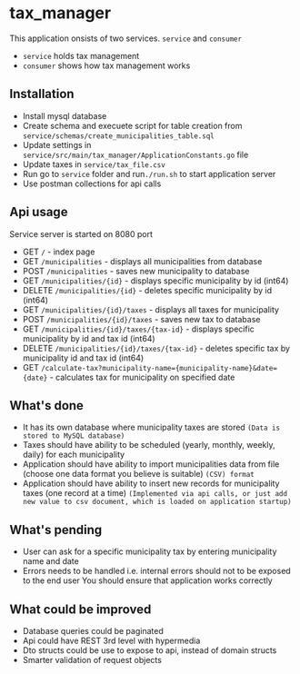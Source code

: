 # tax_manager
This application onsists of two services. `service` and `consumer`
* `service` holds tax management
* `consumer` shows how tax management works

## Installation

* Install mysql database
* Create schema and execuete script for table creation from `service/schemas/create_municipalities_table.sql`
* Update settings in `service/src/main/tax_manager/ApplicationConstants.go` file
* Update taxes in `service/tax_file.csv`
* Run go to `service` folder and run`./run.sh` to start application server
* Use postman collections for api calls

## Api usage
Service server is started on 8080 port

* GET `/` - index page
* GET `/municipalities` - displays all municipalities from database
* POST `/municipalities` - saves new municipality to database
* GET `/municipalities/{id}` - displays specific municipality by id (int64)
* DELETE `/municipalities/{id}` - deletes specific municipality by id (int64)
* GET `/municipalities/{id}/taxes` - displays all taxes for municipality
* POST `/municipalities/{id}/taxes` - saves new tax to database
* GET `/municipalities/{id}/taxes/{tax-id}` - displays specific municipality by id and tax id (int64)
* DELETE `/municipalities/{id}/taxes/{tax-id}` - deletes specific tax by municipality id and tax id (int64)
* GET `/calculate-tax?municipality-name={municipality-name}&date={date}` - calculates tax for municipality on specified date

## What's done
* It has its own database where municipality taxes are stored `(Data is stored to MySQL database)`
* Taxes should have ability to be scheduled (yearly, monthly, weekly, daily) for each municipality
* Application should have ability to import municipalities data from file (choose one data format
you believe is suitable) `(CSV) format`
* Application should have ability to insert new records for municipality taxes (one record at a
time) `(Implemented via api calls, or just add new value to csv document, which is loaded on application startup)`

## What's pending
* User can ask for a specific municipality tax by entering municipality name and date
* Errors needs to be handled i.e. internal errors should not to be exposed to the end user
You should ensure that application works correctly

## What could be improved
* Database queries could be paginated
* Api could have REST 3rd level with hypermedia
* Dto structs could be use to expose to api, instead of domain structs
* Smarter validation of request objects
